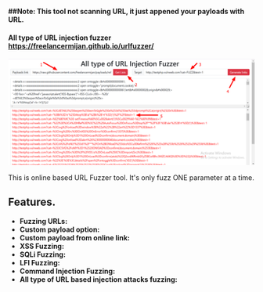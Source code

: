 **##Note: This tool not scanning URL, it just appened your payloads with URL.**

#### All type of URL injection fuzzer https://freelancermijan.github.io/urlfuzzer/

<img src="./images/instructions.png" >

<p>This is online based URL Fuzzer  tool. It's only fuzz ONE parameter at a time.</p>

## Features. 

- **Fuzzing URLs:**
- **Custom payload option:**
- **Custom payload from online link:**
- **XSS Fuzzing:**
- **SQLi Fuzzing:**
- **LFI Fuzzing:**
- **Command Injection Fuzzing:**
- **All type of URL based injection attacks fuzzing:**
